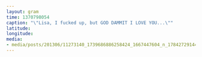 ```yaml
---
layout: gram
time: 1370798054
caption: "\"Lisa, I fucked up, but GOD DAMMIT I LOVE YOU...\""
latitude: 
longitude: 
media:
- media/posts/201306/11273140_1739686886258424_1667447604_n_17842729144000351.jpg
---
```

